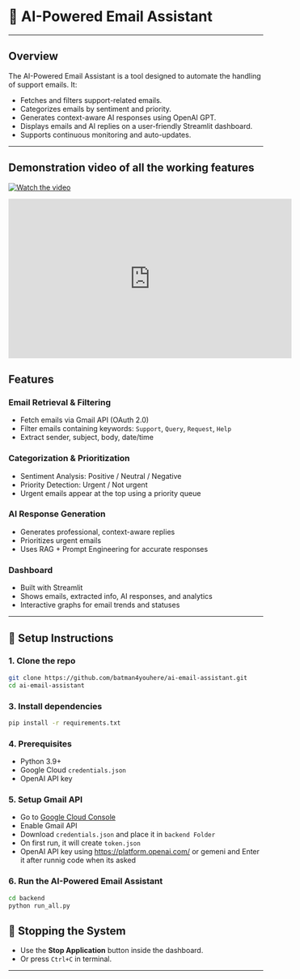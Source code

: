 # 📧 AI-Powered Email Assistant

---

## Overview 
The AI-Powered Email Assistant is a tool designed to automate the handling of support emails. It:
- Fetches and filters support-related emails.
- Categorizes emails by sentiment and priority.
- Generates context-aware AI responses using OpenAI GPT.
- Displays emails and AI replies on a user-friendly Streamlit dashboard.
- Supports continuous monitoring and auto-updates.

---
## Demonstration video of all the working features 

[![Watch the video](https://img.youtube.com/vi/VIDEO_ID/hqdefault.jpg)](https://www.youtube.com/watch?v=7W6nKeOFWz4)
<iframe width="560" height="315" src="https://www.youtube.com/embed/7W6nKeOFWz4" frameborder="0" allowfullscreen></iframe>

## Features

### Email Retrieval & Filtering
- Fetch emails via Gmail API (OAuth 2.0)
- Filter emails containing keywords: `Support`, `Query`, `Request`, `Help`
- Extract sender, subject, body, date/time

### Categorization & Prioritization
- Sentiment Analysis: Positive / Neutral / Negative
- Priority Detection: Urgent / Not urgent
- Urgent emails appear at the top using a priority queue

### AI Response Generation
- Generates professional, context-aware replies
- Prioritizes urgent emails
- Uses RAG + Prompt Engineering for accurate responses

### Dashboard
- Built with Streamlit
- Shows emails, extracted info, AI responses, and analytics
- Interactive graphs for email trends and statuses

---
## 🚀 Setup Instructions

### 1. Clone the repo
```bash
git clone https://github.com/batman4youhere/ai-email-assistant.git
cd ai-email-assistant
````

### 3. Install dependencies

```bash
pip install -r requirements.txt
```
### 4. Prerequisites
- Python 3.9+
- Google Cloud `credentials.json`
- OpenAI API key

### 5. Setup Gmail API

* Go to [Google Cloud Console](https://console.cloud.google.com/)
* Enable Gmail API
* Download `credentials.json` and place it in `backend Folder`
* On first run, it will create `token.json` 
* OpenAI API key using https://platform.openai.com/ or gemeni and Enter it after runnig code when its asked

### 6. Run the AI-Powered Email Assistant

```bash
cd backend
python run_all.py
```

## 🛑 Stopping the System

* Use the **Stop Application** button inside the dashboard.
* Or press `Ctrl+C` in terminal.

---


